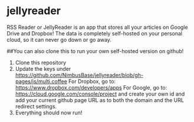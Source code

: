 jellyreader
===========

RSS Reader or JellyReader is an app that stores all your articles on Google Drive and Dropbox! The data is completely self-hosted on your personal cloud, so it can never go down or go away.

##You can also clone this to run your own self-hosted version on github!

1. Clone this repository
2. Update the keys under https://github.com/NimbusBase/jellyreader/blob/gh-pages/js/multi.coffee
For Dropbox, go to: https://www.dropbox.com/developers/apps
For Google, go to: https://cloud.google.com/console/project and create your own id and add your current github page URL as to both the domain and the URL redirect settings.
3. Everything should now run!
